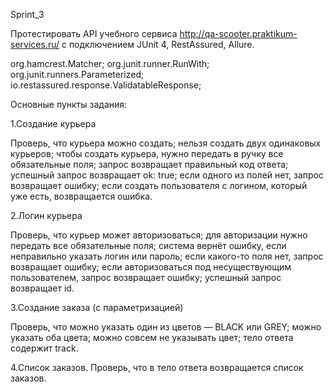 Sprint_3

Протестировать API учебного сервиса http://qa-scooter.praktikum-services.ru/ с подключением JUnit 4, RestAssured, Allure.

org.hamcrest.Matcher;
org.junit.runner.RunWith;
org.junit.runners.Parameterized;
io.restassured.response.ValidatableResponse;

Основные пункты задания:

1.Создание курьера

Проверь, что
курьера можно создать;
нельзя создать двух одинаковых курьеров;
чтобы создать курьера, нужно передать в ручку все обязательные поля;
запрос возвращает правильный код ответа;
успешный запрос возвращает ok: true;
если одного из полей нет, запрос возвращает ошибку;
если создать пользователя с логином, который уже есть, возвращается ошибка.

2.Логин курьера

Проверь, что
курьер может авторизоваться;
для авторизации нужно передать все обязательные поля;
система вернёт ошибку, если неправильно указать логин или пароль;
если какого-то поля нет, запрос возвращает ошибку;
если авторизоваться под несуществующим пользователем, запрос возвращает ошибку;
успешный запрос возвращает id.

3.Создание заказа (с параметризацией)

Проверь, что
можно указать один из цветов — BLACK или GREY;
можно указать оба цвета;
можно совсем не указывать цвет;
тело ответа содержит track.

4.Список заказов. Проверь, что в тело ответа возвращается список заказов.
